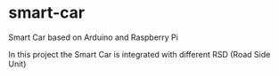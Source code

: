 # smart-car
Smart Car based on Arduino and Raspberry Pi

In this project the Smart Car is integrated with different RSD (Road Side Unit) 
